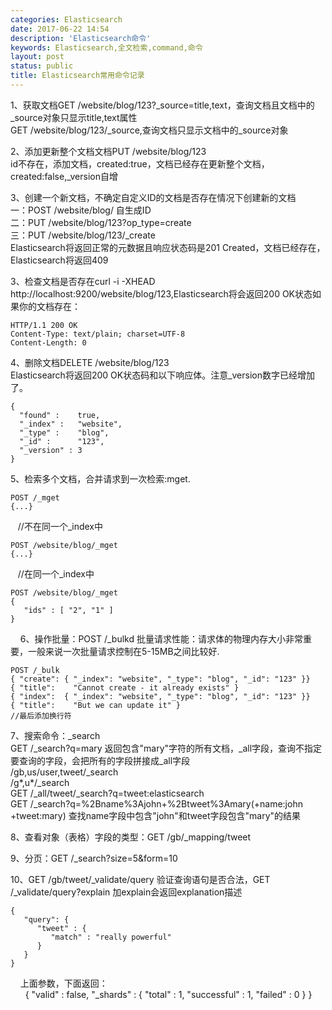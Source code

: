 ```yaml
---
categories: Elasticsearch
date: 2017-06-22 14:54
description: 'Elasticsearch命令'
keywords: Elasticsearch,全文检索,command,命令
layout: post
status: public
title: Elasticsearch常用命令记录
---
```


1、获取文档GET /website/blog/123?_source=title,text，查询文档且文档中的_source对象只显示title,text属性  
GET /website/blog/123/_source,查询文档只显示文档中的_source对象  

2、添加更新整个文档文档PUT /website/blog/123  
id不存在，添加文档，created:true，文档已经存在更新整个文档，created:false,_version自增

3、创建一个新文档，不确定自定义ID的文档是否存在情况下创建新的文档  
一：POST /website/blog/ 自生成ID  
二：PUT /website/blog/123?op_type=create  
三：PUT /website/blog/123/_create  
Elasticsearch将返回正常的元数据且响应状态码是201 Created，文档已经存在，Elasticsearch将返回409  

3、检查文档是否存在curl -i -XHEAD http://localhost:9200/website/blog/123,Elasticsearch将会返回200 OK状态如果你的文档存在：  
    
    HTTP/1.1 200 OK
    Content-Type: text/plain; charset=UTF-8
    Content-Length: 0

4、删除文档DELETE /website/blog/123  
Elasticsearch将返回200 OK状态码和以下响应体。注意_version数字已经增加了。  
    
    {
      "found" :    true,
      "_index" :   "website",
      "_type" :    "blog",
      "_id" :      "123",
      "_version" : 3
    }

5、检索多个文档，合并请求到一次检索:mget. 
    
    POST /_mget
    {...}
    //不在同一个_index中
    
    POST /website/blog/_mget
    {...}
    //在同一个_index中
    
    POST /website/blog/_mget
    {
       "ids" : [ "2", "1" ]
    }
    
6、操作批量：POST /_bulkd 批量请求性能：请求体的物理内存大小非常重要，一般来说一次批量请求控制在5-15MB之间比较好.  
    
    POST /_bulk
    { "create": { "_index": "website", "_type": "blog", "_id": "123" }}
    { "title":    "Cannot create - it already exists" }
    { "index":  { "_index": "website", "_type": "blog", "_id": "123" }}
    { "title":    "But we can update it" }
    //最后添加换行符  
    
7、搜索命令：_search  
GET /_search?q=mary 返回包含"mary"字符的所有文档，_all字段，查询不指定要查询的字段，会把所有的字段拼接成_all字段  
/gb,us/user,tweet/_search  
/g*,u*/_search  
GET /_all/tweet/_search?q=tweet:elasticsearch  
GET /_search?q=%2Bname%3Ajohn+%2Btweet%3Amary(+name:john +tweet:mary) 查找name字段中包含"john"和tweet字段包含"mary"的结果  

8、查看对象（表格）字段的类型：GET /gb/_mapping/tweet  

9、分页：GET /_search?size=5&form=10  

10、GET /gb/tweet/_validate/query 验证查询语句是否合法，GET /_validate/query?explain 加explain会返回explanation描述  
    
    {
       "query": {
          "tweet" : {
             "match" : "really powerful"
          }
       }
    }
    
上面参数，下面返回：  
    
    {
        "valid" :         false,
        "_shards" : {
            "total" :       1,
            "successful" :  1,
            "failed" :      0
        }
    }








